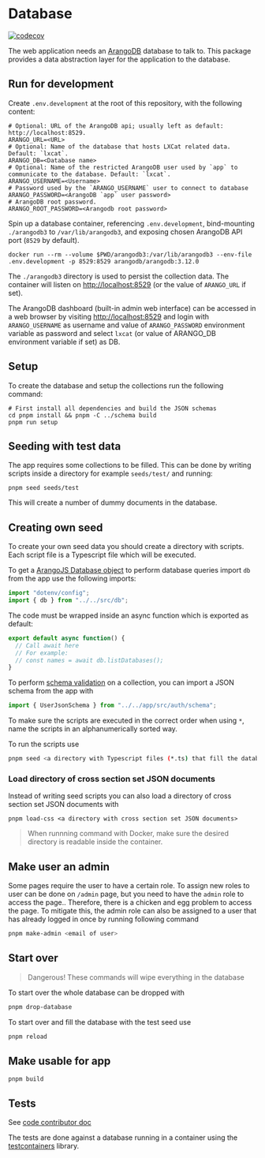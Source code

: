<!--
SPDX-FileCopyrightText: LXCat team

SPDX-License-Identifier: AGPL-3.0-or-later
-->

# Database

[![codecov](https://codecov.io/gh/LXCat-project/LXCat/graph/badge.svg?flag=database)](https://codecov.io/gh/LXCat-project/LXCat?flags[0]=database)

The web application needs an [ArangoDB](https://arangodb.com/) database to talk
to. This package provides a data abstraction layer for the application to the
database.

## Run for development

Create `.env.development` at the root of this repository, with the following
content:

```shell
# Optional: URL of the ArangoDB api; usually left as default: http://localhost:8529.
ARANGO_URL=<URL>
# Optional: Name of the database that hosts LXCat related data. Default: `lxcat`.
ARANGO_DB=<Database name>
# Optional: Name of the restricted ArangoDB user used by `app` to communicate to the database. Default: `lxcat`.
ARANGO_USERNAME=<Username>
# Password used by the `ARANGO_USERNAME` user to connect to database
ARANGO_PASSWORD=<ArangoDB `app` user password>
# ArangoDB root password.
ARANGO_ROOT_PASSWORD=<Arangodb root password>
```

Spin up a database container, referencing `.env.development`, bind-mounting
`./arangodb3` to `/var/lib/arangodb3`, and exposing chosen ArangoDB API port
(`8529` by default).

```shell
docker run --rm --volume $PWD/arangodb3:/var/lib/arangodb3 --env-file .env.development -p 8529:8529 arangodb/arangodb:3.12.0
```

The `./arangodb3` directory is used to persist the collection data. The
container will listen on [http://localhost:8529](http://localhost:8529) (or the
value of `ARANGO_URL` if set).

The ArangoDB dashboard (built-in admin web interface) can be accessed in a web
browser by visiting [http://localhost:8529](http://localhost:8529) and login
with `ARANGO_USERNAME` as username and value of `ARANGO_PASSWORD` environment
variable as password and select `lxcat` (or value of ARANGO_DB environment
variable if set) as DB.

## Setup

To create the database and setup the collections run the following command:

```shell
# First install all dependencies and build the JSON schemas
cd pnpm install && pnpm -C ../schema build
pnpm run setup
```

## Seeding with test data

The app requires some collections to be filled. This can be done by writing
scripts inside a directory for example `seeds/test/` and running:

```shell
pnpm seed seeds/test
```

This will create a number of dummy documents in the database.

## Creating own seed

To create your own seed data you should create a directory with scripts. Each
script file is a Typescript file which will be executed.

To get a
[ArangoJS Database object](https://arangodb.github.io/arangojs/7.7.0/classes/database.database-1.html)
to perform database queries import `db` from the app use the following imports:

```ts
import "dotenv/config";
import { db } from "../../src/db";
```

The code must be wrapped inside an async function which is exported as default:

```ts
export default async function() {
  // Call await here
  // For example:
  // const names = await db.listDatabases();
}
```

To perform
[schema validation](https://www.arangodb.com/docs/3.8/data-modeling-documents-schema-validation.html)
on a collection, you can import a JSON schema from the app with

```ts
import { UserJsonSchema } from "../../app/src/auth/schema";
```

To make sure the scripts are executed in the correct order when using `*`, name
the scripts in an alphanumerically sorted way.

To run the scripts use

```sh
pnpm seed <a directory with Typescript files (*.ts) that fill the database>
```

### Load directory of cross section set JSON documents

Instead of writing seed scripts you can also load a directory of cross section
set JSON documents with

```shell
pnpm load-css <a directory with cross section set JSON documents>
```

> When runnning command with Docker, make sure the desired directory is readable
> inside the container.

## Make user an admin

Some pages require the user to have a certain role. To assign new roles to user
can be done on `/admin` page, but you need to have the `admin` role to access
the page.. Therefore, there is a chicken and egg problem to access the page. To
mitigate this, the admin role can also be assigned to a user that has already
logged in once by running following command

```sh
pnpm make-admin <email of user>
```

## Start over

> Dangerous! These commands will wipe everything in the database

To start over the whole database can be dropped with

```sh
pnpm drop-database
```

To start over and fill the database with the test seed use

```sh
pnpm reload
```

## Make usable for app

```shell
pnpm build
```

## Tests

See [code contributor doc](../../docs/code-contributor#unit-tests)

The tests are done against a database running in a container using the
[testcontainers](https://github.com/testcontainers/testcontainers-node) library.
